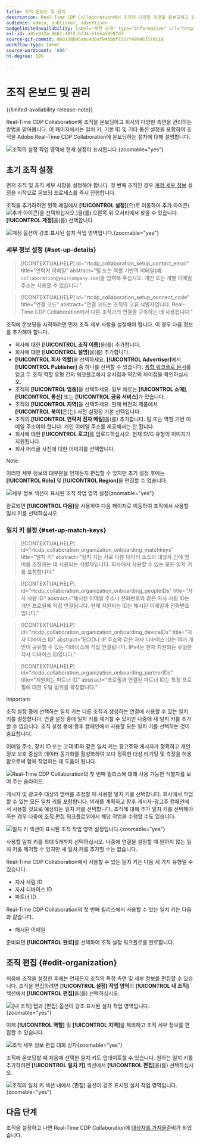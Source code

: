 ```yaml
---
title: 조직 온보드 및 관리
description: Real-Time CDP Collaboration에서 조직의 다양한 측면을 온보딩하고 관리하는 방법을 알아봅니다
audience: admin, publisher, advertiser
badgelimitedavailability: label="제한 공개" type="Informative" url="https://helpx.adobe.com/legal/product-descriptions/real-time-customer-data-platform-collaboration.html newtab=true"
exl-id: a95e932a-9681-48f2-bf34-6fe5a50597d7
source-git-commit: 860138b95abc4d6af94bbbf722cf498463570c1b
workflow-type: tm+mt
source-wordcount: '886'
ht-degree: 19%

---
```


# 조직 온보드 및 관리

{{limited-availability-release-note}}

Real-Time CDP Collaboration에 조직을 온보딩하고 회사의 다양한 측면을 관리하는 방법을 알아봅니다. 이 페이지에서는 일치 키, 기본 ID 및 기타 옵션 설정을 포함하여 조직을 Adobe Real-Time CDP Collaboration에 온보딩하는 절차에 대해 설명합니다.

![조직의 설정 작업 영역에 현재 설정이 표시됩니다.](/help/assets/setup/manage-organization/my-organization.png){zoomable="yes"}

## 초기 조직 설정

먼저 조직 및 조직 세부 사항을 설정해야 합니다. 첫 번째 조직인 경우 [계정 세부 정보](#set-up-details) 설정을 시작으로 온보딩 프로세스를 즉시 진행합니다.

조직을 추가하려면 왼쪽 레일에서 **[!UICONTROL 설정]**(으)로 이동하여 추가 아이콘(![추가 아이콘)을 선택하십시오.](/help/assets/icons/plus.png))을(를) 오른쪽 위 모서리에서 찾을 수 있습니다. **[!UICONTROL 계정]**&#x200B;을(를) 선택합니다.

![계정 옵션이 강조 표시된 설치 작업 영역입니다.](/help/assets/setup/manage-organization/add-new-account.png){zoomable="yes"}

### 세부 정보 설정 {#set-up-details}

>[!CONTEXTUALHELP]
>id="rtcdp_collaboration_setup_contact_email"
>title="연락처 이메일"
>abstract="팀 또는 역할 기반의 이메일(예: `collaboration@yourcompany.com`)을 입력해 주십시오. 개인 또는 개별 이메일 주소는 사용할 수 없습니다."

>[!CONTEXTUALHELP]
>id="rtcdp_collaboration_setup_connect_code"
>title="연결 코드"
>abstract="연결 코드는 조직의 고유 식별자입니다. Real-Time CDP Collaboration에서 다른 조직과의 연결을 구축하는 데 사용됩니다."

<!-- Move the above to new section for invite on this page when its created -->

조직에 온보딩을 시작하려면 먼저 조직 세부 사항을 설정해야 합니다. 이 경우 다음 정보를 추가해야 합니다.

* 회사에 대한 **[!UICONTROL 조직 이름]**&#x200B;을(를) 추가합니다.
* 회사에 대한 **[!UICONTROL 설명]**&#x200B;을(를) 추가합니다.
* **[!UICONTROL 회사 역할]**&#x200B;을 선택하세요. **[!UICONTROL Advertiser]**&#x200B;에서 **[!UICONTROL Publisher]** 중 하나를 선택할 수 있습니다. [통합 워크플로 문서](/help/guide/end-to-end-workflow.md)를 읽고 두 조직 역할 유형 간의 워크플로에서 유사점과 약간의 차이점을 확인하십시오.
* 조직의 **[!UICONTROL 업종]**&#x200B;을 선택하세요. 일부 예로는 **[!UICONTROL 소매]**, **[!UICONTROL 통신]** 또는 **[!UICONTROL 금융 서비스]**&#x200B;가 있습니다.
* 조직의 **[!UICONTROL 지역]**&#x200B;을 선택하세요. 현재 버전의 제품에서 **[!UICONTROL 북미]**&#x200B;은(는) 사전 설정된 기본 선택입니다.
* 조직의 **[!UICONTROL 연락처 전자 메일]**&#x200B;을(를) 추가합니다. 팀 또는 역할 기반 이메일 주소여야 합니다. 개인 이메일 주소를 제공해서는 안 됩니다.
* 회사에 대한 **[!UICONTROL 로고]**&#x200B;를 업로드하십시오. 현재 SVG 유형의 이미지가 지원됩니다.
* 회사 머리글 사진에 대한 이미지를 선택합니다.

>[!NOTE]
>
>이러한 세부 정보의 대부분을 언제든지 편집할 수 있지만 초기 설정 후에는 **[!UICONTROL Role]** 및 **[!UICONTROL Region]**&#x200B;을 편집할 수 없습니다.

![세부 정보 섹션이 표시된 조직 작업 영역 설정](/help/assets/setup/manage-organization/add-organization-details.png){zoomable="yes"}

완료되면 **[!UICONTROL 다음]**&#x200B;을 사용하여 다음 페이지로 이동하여 조직에서 사용할 일치 키를 선택하십시오.

### 일치 키 설정 {#set-up-match-keys}

>[!CONTEXTUALHELP]
>id="rtcdp_collaboration_organization_onboarding_matchkeys"
>title="일치 키"
>abstract="일치 키는 서로 다른 데이터 소스의 대상자 간에 멤버를 조정하는 데 사용되는 식별자입니다. 회사에서 사용할 수 있는 모든 일치 키를 포함합니다."

>[!CONTEXTUALHELP]
>id="rtcdp_collaboration_organization_onboarding_peopleIDs"
>title="자사 사람 ID"
>abstract="해시된 이메일 주소나 전화번호와 같은 자사 사람 ID는 개인 프로필에 직접 연결됩니다. 현재 지원되는 ID는 해시된 이메일과 전화번호입니다."

>[!CONTEXTUALHELP]
>id="rtcdp_collaboration_organization_onboarding_deviceIDs"
>title="자사 디바이스 ID"
>abstract="ECID나 IP 주소와 같은 자사 디바이스 ID는 여러 개인이 공유할 수 있는 디바이스에 직접 연결됩니다. IPv4는 현재 지원되는 유일한 자사 디바이스 ID입니다."

>[!CONTEXTUALHELP]
>id="rtcdp_collaboration_organization_onboarding_partnerIDs"
>title="지원되는 파트너 ID"
>abstract="프로필과 연결된 파트너 ID는 특정 프로필에 대한 도달 범위를 확장합니다."

>[!IMPORTANT]
>
>조직 설정 중에 선택하는 일치 키는 다른 조직과 생성하는 연결에 사용할 수 있는 일치 키를 결정합니다. 연결 설정 중에 일치 키를 제거할 수 있지만 나중에 새 일치 키를 추가할 수 없습니다. 조직 설정 중에 향후 캠페인에서 사용할 모든 일치 키를 선택하는 것이 중요합니다.

이메일 주소, 장치 ID 또는 고객 ID와 같은 일치 키는 광고주와 게시자가 정확하고 개인정보 보호 중심의 데이터 동기화를 활성화하여 보다 정확한 대상 타기팅 및 측정을 허용함으로써 함께 작업하는 데 도움이 됩니다.

![Real-Time CDP Collaboration의 첫 번째 릴리스에 대해 사용 가능한 식별자를 보여 주는 슬라이드.](/help/assets/setup/manage-organization/available-identifiers.png)

게시자 및 광고주 대상의 멤버를 조정할 때 사용할 일치 키를 선택합니다. 회사에서 작업할 수 있는 모든 일치 키를 포함합니다. 미래를 계획하고 향후 게시자-광고주 캠페인에서 사용할 것으로 예상되는 일치 키를 선택합니다. 조직에 대해 추가 일치 키를 선택해야 하는 경우 나중에 [조직 편집](#edit-organization) 워크플로우에서 해당 작업을 수행할 수도 있습니다.

![일치 키 섹션이 표시된 조직 작업 영역 설정입니다.](/help/assets/setup/manage-organization/add-organization-match-keys.png){zoomable="yes"}

사용할 일치 키를 최대 5개까지 선택하십시오. 나중에 연결을 설정할 때 원하지 않는 일치 키를 제거할 수 있지만 새 일치 키를 추가할 수는 없습니다.

Real-Time CDP Collaboration에서 사용할 수 있는 일치 키는 다음 세 가지 유형일 수 있습니다.

* 자사 사람 ID
* 자사 디바이스 ID
* 파트너 ID

Real-Time CDP Collaboration의 첫 번째 릴리스에서 사용할 수 있는 일치 키는 다음과 같습니다.

* 해시된 이메일

준비되면 **[!UICONTROL 완료]**&#x200B;를 선택하여 조직 설정 워크플로를 완료합니다.

## 조직 편집 {#edit-organization}

처음에 조직을 설정한 후에는 언제든지 조직의 특정 측면 및 세부 정보를 편집할 수 있습니다. 조직을 편집하려면 **[!UICONTROL 설정] 작업 영역**&#x200B;의 **[!UICONTROL 내 조직]** 섹션에서 **[!UICONTROL 편집]**&#x200B;을(를) 선택하십시오.

![[내 조직] 탭과 [편집] 옵션이 강조 표시된 설치 작업 영역입니다.](/help/assets/setup/manage-organization/edit-organization.png){zoomable="yes"}

이제 **[!UICONTROL 역할]** 및 **[!UICONTROL 지역]**&#x200B;을 제외하고 조직 세부 정보를 편집할 수 있습니다.

![조직 세부 정보 편집 대화 상자](/help/assets/setup/manage-organization/editable-options.png){zoomable="yes"}

조직에 온보딩할 때 처음에 선택한 일치 키도 업데이트할 수 있습니다. 원하는 일치 키를 추가하려면 **[!UICONTROL 일치 키]** 섹션에서 **[!UICONTROL 편집]**&#x200B;을(를) 선택하십시오.

![조직의 일치 키 섹션 내에서 [편집] 옵션이 강조 표시된 설치 작업 영역입니다.](/help/assets/setup/manage-organization/edit-match-keys.png){zoomable="yes"}

## 다음 단계

조직을 설정하고 나면 Real-Time CDP Collaboration에 [대상자를 가져올](/help/guide/setup/onboard-audiences.md)준비가 되었습니다.
